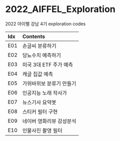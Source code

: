 # 2022_AIFFEL_Exploration
2022 아이펠 강남 4기 exploration codes

**Idx**|**Contents**
:--|:--
E01|손글씨 분류하기
E02|당뇨수치 예측하기
E03|미국 3대 ETF 주가 예측
E04|캐글 집값 예측
E05|가위바위보 분류기 만들기
E06|인공지능 노래 작사가
E07|뉴스기사 요약봇
E08|스티커 필터 구현
E09|네이버 영화리뷰 감성분석
E10|인물사진 촬영 필터
